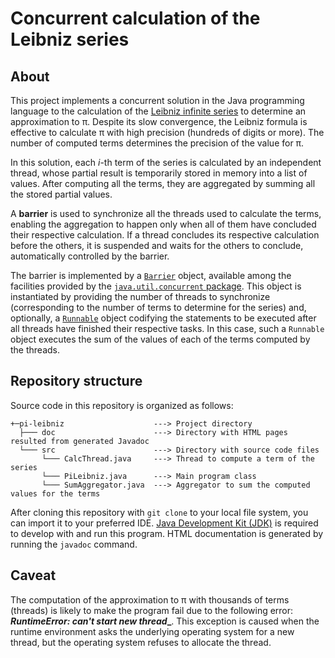 # Concurrent calculation of the Leibniz series #

## About ##

This project implements a concurrent solution in the Java programming language to the calculation of the [Leibniz infinite series](https://en.wikipedia.org/wiki/Leibniz_formula_for_pi) to determine an approximation to π. Despite its slow convergence, the Leibniz formula is effective to calculate π with high precision (hundreds of digits or more). The number of computed terms determines the precision of the value for π.

In this solution, each _i_-th term of the series is calculated by an independent thread, whose partial result is temporarily stored in memory into a list of values. After computing all the terms, they are aggregated by summing all the stored partial values.

A **barrier** is used to synchronize all the threads used to calculate the terms, enabling the aggregation to happen only when all of them have concluded their respective calculation. If a thread concludes its respective calculation before the others, it is suspended and waits for the others to conclude, automatically controlled by the barrier.

The barrier is implemented by a [`Barrier`](https://docs.oracle.com/javase/19/docs/api/java/util/concurrent/CyclicBarrier.html) object, available among the facilities provided by the [`java.util.concurrent` package](https://docs.oracle.com/en/java/javase/19/docs/api/java.base/java/util/concurrent/package-summary.html). This object is instantiated by providing the number of threads to synchronize (corresponding to the number of terms to determine for the series) and, optionally, a [`Runnable`](https://docs.oracle.com/en/java/javase/19/docs/api/java.base/java/lang/Runtime.html) object codifying the statements to be executed after all threads have finished their respective tasks. In this case, such a `Runnable` object executes the sum of the values of each of the terms computed by the threads.

## Repository structure ##

Source code in this repository is organized as follows:

```
+─pi-leibniz                    ---> Project directory
  ├─── doc                      ---> Directory with HTML pages resulted from generated Javadoc
  └─── src                      ---> Directory with source code files
       └─── CalcThread.java     ---> Thread to compute a term of the series
       └─── PiLeibniz.java      ---> Main program class
       └─── SumAggregator.java  ---> Aggregator to sum the computed values for the terms
```

After cloning this repository with `git clone` to your local file system, you can import it to your preferred IDE.
[Java Development Kit (JDK)](https://www.oracle.com/java/technologies/downloads/) is required to develop with and run
this program. HTML documentation is generated by running the `javadoc` command.

## Caveat ##

The computation of the approximation to π with thousands of terms (threads) is likely to make the program fail due to the following error: **_RuntimeError: can't start new thread__**. This exception is caused when the runtime environment asks the underlying operating system for a new thread, but the operating system refuses to allocate the thread.
